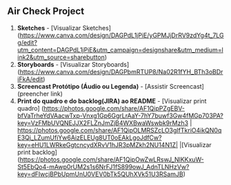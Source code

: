 ## Air Check Project
1. **Sketches** - [Visualizar Sketches] (https://www.canva.com/design/DAGPdL1jPiE/yGPMJjDrRV9zdYg4t_7LGg/edit?utm_content=DAGPdL1jPiE&utm_campaign=designshare&utm_medium=link2&utm_source=sharebutton)
2. **Storyboards** - [Visualizar Storyboards] (https://www.canva.com/design/DAGPbmRTUP8/Na02R1fYH_BTh3oBDriFkA/edit)
3. **Screencast Protótipo (Áudio ou Legenda)** - [Assistir Screencast] (preencher link)
4. **Print do quadro e do backlog(JIRA) ao README** - [Visualizar print quadro] (https://photos.google.com/share/AF1QipPZgEBV-bfVaTrheYdVAacwTxp-Vnxg1Gp6GgrLrAaY-7hY7buwf3Gw4fMGp703PA?key=VzFMbUVQNEJJX2FLZnJmZjB4WXBwaWswbk9rMzh3 | https://photos.google.com/share/AF1QipOLMRSZcLO3gIfTkriO4ikQN0qE3Qj_LZumUfiYw6AizELEUg8UT0oEAkLgoJdfCw?key=eHU1LWRkeGgtcncydXRvV1hJR3pMZkh2NU14N1Z| |[Visualizar print backlog] (https://photos.google.com/share/AF1QipOwZwLRswJ_NlKKxuW-St5EbQo4-mAwp0rUM2s1s6NrFJ1fS899owJ_AdnTLNHzVw?key=dFIwcjBPbUpmUnU0VEV0bTk5QUhXVk51U3RSamJB)
